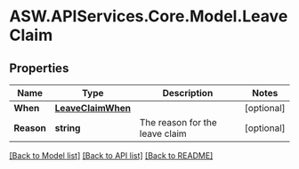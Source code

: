 
# ASW.APIServices.Core.Model.LeaveClaim

## Properties

Name | Type | Description | Notes
------------ | ------------- | ------------- | -------------
**When** | [**LeaveClaimWhen**](LeaveClaimWhen.md) |  | [optional] 
**Reason** | **string** | The reason for the leave claim | [optional] 

[[Back to Model list]](../README.md#documentation-for-models)
[[Back to API list]](../README.md#documentation-for-api-endpoints)
[[Back to README]](../README.md)

